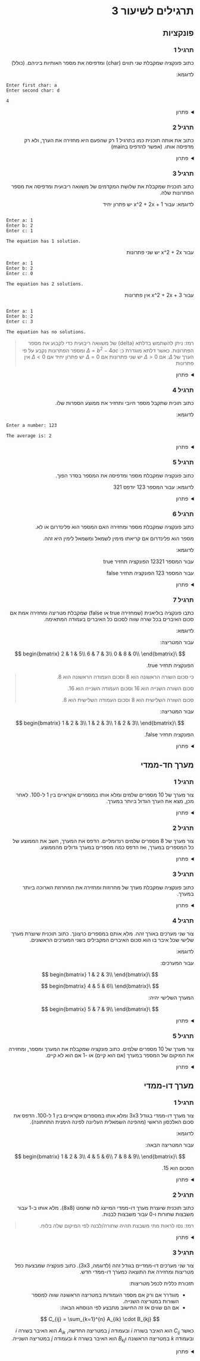 <div dir="auto">

# תרגילים לשיעור 3

## פונקציות

### תרגיל 1

כתוב פונקציה שמקבלת שני תווים (char) ומדפיסה את מספר האותיות ביניהם. (כולל)

לדוגמא:

<div dir='ltr'>

```
Enter first char: a
Enter second char: d

4
```

</div>

<details>
<summary>פתרון</summary>

<div dir='ltr'>

```java
import java.util.Scanner;

public class Main {

    public static void countChars(char first, char second) {
        System.out.println(second - first + 1);
    }

    public static void main(String[] args) {
        Scanner scanner = new Scanner(System.in);

        System.out.println("Enter first char: ");
        char first = scanner.next().charAt(0);

        System.out.println("Enter second char: ");
        char second = scanner.next().charAt(0);

        countChars(first, second);
    }
}
```

</div>

</details>

### תרגיל 2

כתוב את אותה תוכנית כמו בתרגיל 1 רק שהפעם היא מחזירה את הערך, ולא רק מדפיסה אותו. (אפשר להדפיס בmain)

<details>
<summary>פתרון</summary>

<div dir='ltr'>

```java

import java.util.Scanner;

public class Main {

    public static int countChars(char first, char second) {
        return second - first + 1;
    }

    public static void main(String[] args) {
        Scanner scanner = new Scanner(System.in);

        System.out.println("Enter first char: ");
        char first = scanner.next().charAt(0);

        System.out.println("Enter second char: ");
        char second = scanner.next().charAt(0);

        System.out.println(countChars(first, second));
    }
}
```

</div>

</details>

### תרגיל 3

כתוב תוכנית שמקבלת את שלושת המקדמים של משוואה ריבועית ומדפיסה את מספר הפתרונות שלה.

לדוגמא:
עבור x^2 + 2x + 1 יש פתרון יחיד
<div dir='ltr'>

```

Enter a: 1
Enter b: 2
Enter c: 1

The equation has 1 solution.
```

</div>

עבור x^2 + 2x יש שני פתרונות

<div dir='ltr'>

```
Enter a: 1
Enter b: 2
Enter c: 0

The equation has 2 solutions.
```

</div>

עבור x^2 + 2x + 3 אין פתרונות

<div dir='ltr'>

```

Enter a: 1
Enter b: 2
Enter c: 3

The equation has no solutions.
```

</div>


> רמז: ניתן להשתמש בדלתא (delta) של משוואה ריבועית כדי לקבוע את מספר הפתרונות.
> כאשר דלתא מוגדרת כ:
> $\Delta = b^2 - 4ac$
> ומספר הפתרונות נקבע על פי הערך של $\Delta$:
> אם $\Delta > 0$ יש שני פתרונות
> אם $\Delta = 0$ יש פתרון יחיד
> אם $\Delta < 0$ אין פתרונות


<details>
<summary>פתרון</summary>

<div dir='ltr'>

```java

import java.util.Scanner;

public class Main {

    public static void countSolutions(int a, int b, int c) {
        double delta = b * b - 4 * a * c;

        if (delta > 0) {
            System.out.println("The equation has 2 solutions.");
        } else if (delta == 0) {
            System.out.println("The equation has 1 solution.");
        } else {
            System.out.println("The equation has no solutions.");
        }
    }

    public static void main(String[] args) {
        Scanner scanner = new Scanner(System.in);

        System.out.println("Enter a: ");
        int a = scanner.nextInt();

        System.out.println("Enter b: ");
        int b = scanner.nextInt();

        System.out.println("Enter c: ");
        int c = scanner.nextInt();

        countSolutions(a, b, c);
    }
}
```

</div>

</details>

### תרגיל 4

כתוב תוכית שתקבל מספר חיובי ותחזיר את ממוצע הספרות שלו.

לדוגמא:

<div dir='ltr'>

```
Enter a number: 123

The average is: 2
```

</div>

<details>

<summary>פתרון</summary>

<div dir='ltr'>

```java

public class Main {

    public static int countDigit(int num) {
        int counter = 0;
        while (num > 0) {
            counter++;
            num /= 10;
        }

        return counter;
    }

    public static int sumDigits(int num) {
        int sum = 0;
        while (num > 0) {
            sum += num % 10;
            num /= 10;
        }

        return sum;
    }

    public static double averageDigits(int num) {
        return (double) sumDigits(num) / countDigit(num);
    }

    public static void main(String[] args) {
        int num = 123;
        System.out.println("The average is: " + averageDigits(num));
    }
}

```

</div>
בעצם צורת הפתרון כאן היא לחלק את הפונקציה לשתיים - אחת שנחשב את סכום הספרות ואחת שתחשב את אורך המספר.

ואז כדי לחשב את הממוצע צריך לחלק את סכום הספרות באורך המספר.

</details>

### תרגיל 5

כתוב פונקציה שמקבלת מספר ומדפיסה את המספר בסדר הפוך.

לדוגמא: עבור המספר 123 יודפס 321

<details>

<summary>פתרון</summary>

<div dir='ltr'>

```java

public class Main {

    public static void printReverse(int num) {
        while (num > 0) {
            System.out.print(num % 10);
            num /= 10;
        }
    }

    public static void main(String[] args) {
        int num = 123;
        printReverse(num);
    }
}

```

</div>

</details>

### תרגיל 6

כתוב פונקציה שמקבלת מספר ומחזירה האם המספר הוא פלינדרום או לא.

מספר הוא פלינדרום אם קריאתו מימין לשמאל ומשמאל לימין היא זהה.

לדוגמא:

עבור המספר 12321 הפונקציה תחזיר true

עבור המספר 123 הפונקציה תחזיר false

<details>

<summary>פתרון</summary>

<div dir='ltr'>

```java

public class Main {

    public static boolean isPalindrome(int num) {
        int original = num;
        int reverse = 0;

        while (num > 0) {
            reverse = reverse * 10 + num % 10;
            num /= 10;
        }

        return original == reverse;
    }

    public static void main(String[] args) {
        int num = 12321;
        System.out.println(isPalindrome(num)); // true

        num = 123;
        System.out.println(isPalindrome(num)); // false
    }
}

```

</div>

</details>

### תרגיל 7

כתבו פונקציה בוליאנית (שמחזירה true או false) שמקבלת מטריצה ומחזירה אמת אם סכום האיברים בכל שורה שווה לסכום כל האיברים
בעמודה המתאימה.

לדוגמא:

עבור המטריצה:

$$
\begin{bmatrix}
2 & 1 & 5\\
6 & 7 & 3\\
0 & 8 & 0\\
\end{bmatrix}
$$

הפונקציה תחזיר true.

> כי סכום השורה הראשונה הוא 8 וסכום העמודה הראשונה הוא 8.
>
> סכום השורה השנייה הוא 16 וסכום העמודה השנייה הוא 16.
>
> סכום השורה השלישית הוא 8 וסכום העמודה השלישית הוא 8.

עבור המטריצה:

$$
\begin{bmatrix}
1 & 2 & 3\\
1 & 2 & 3\\
1 & 2 & 3\\
\end{bmatrix}
$$

הפונקציה תחזיר false.

<details>

<summary>פתרון</summary>

<div dir='ltr'>

```java

public class Main {

    public static boolean isMagicSquare(int[][] matrix) {
        int rows = matrix.length;
        int cols = matrix[0].length;

        for (int i = 0; i < rows; i++) {
            int rowSum = 0;
            int colSum = 0;

            for (int j = 0; j < cols; j++) {
                rowSum += matrix[i][j];
                colSum += matrix[j][i];
            }

            if (rowSum != colSum) {
                return false;
            }
        }

        return true;
    }

    public static void main(String[] args) {
        int[][] matrix = {
                {2, 1, 5},
                {6, 7, 3},
                {0, 8, 0}
        };

        System.out.println(isMagicSquare(matrix)); // true

        matrix = new int[][]{
                {1, 2, 3},
                {1, 2, 3},
                {1, 2, 3}
        };

        System.out.println(isMagicSquare(matrix)); // false
    }
}

```

</div>
</details>

## מערך חד-ממדי

### תרגיל 1

צור מערך של 10 מספרים שלמים ומלא אותו במספרים אקראיים בין 1 ל-100. לאחר מכן, מצא את הערך הגדול ביותר במערך.

<details>

<summary>פתרון</summary>

<div dir='ltr'>

```java

import java.util.Random;

public class Main {

    public static void main(String[] args) {
        int[] arr = new int[10];
        Random random = new Random();

        for (int i = 0; i < arr.length; i++) {
            arr[i] = random.nextInt(100) + 1;
        }

        int max = arr[0];
        for (int i = 1; i < arr.length; i++) {
            if (arr[i] > max) {
                max = arr[i];
            }
        }

        System.out.println("The max value is: " + max);
    }
}

```

</div>

</details>

### תרגיל 2

צור מערך של 8 מספרים שלמים רנדומליים. הדפס את המערך, חשב את הממוצע של כל המספרים במערך, ואז הדפס כמה מספרים במערך גדולים
מהממוצע.

<details>

<summary>פתרון</summary>

<div dir='ltr'>

```java

import java.util.Random;

public class Main {

    public static void main(String[] args) {
        int[] arr = new int[8];
        Random random = new Random();

        for (int i = 0; i < arr.length; i++) {
            arr[i] = random.nextInt(100) + 1;
        }

        int sum = 0;
        for (int num : arr) {
            sum += num;
        }

        double average = (double) sum / arr.length;

        int count = 0;
        for (int num : arr) {
            if (num > average) {
                count++;
            }
        }

        System.out.println("Array: " + Arrays.toString(arr));
        System.out.println("The average is: " + average);
        System.out.println("There are " + count + " numbers greater than the average.");
    }
}

```

</div>

</details>

### תרגיל 3

כתוב פונקציה שמקבלת מערך של מחרוזות ומחזירה את המחרוזת הארוכה ביותר במערך.

<details>

<summary>פתרון</summary>

<div dir='ltr'>

```java

public class Main {

    public static String longestString(String[] arr) {
        String longest = arr[0];
        for (int i = 1; i < arr.length; i++) {
            if (arr[i].length() > longest.length()) {
                longest = arr[i];
            }
        }

        return longest;
    }

    public static void main(String[] args) {
        String[] arr = {"hello", "world", "java", "programming"};
        System.out.println("The longest string is: " + longestString(arr));
    }
}

```

</div>

</details>

### תרגיל 4

צור שני מערכים באורך זהה. מלא אותם במספרים כרצונך. כתוב תוכנית שיוצרת מערך שלישי שכל איבר בו הוא סכום האיברים המקבילים
בשני המערכים הראשונים.

לדוגמא:

עבור המערכים:

$$
\begin{bmatrix}
1 & 2 & 3\\
\end{bmatrix}
$$

$$
\begin{bmatrix}
4 & 5 & 6\\
\end{bmatrix}
$$

המערך השלישי יהיה:

$$
\begin{bmatrix}
5 & 7 & 9\\
\end{bmatrix}
$$


<details>

<summary>פתרון</summary>

<div dir='ltr'>

```java

public class Main {

    public static int[] sumArrays(int[] arr1, int[] arr2) {
        int[] sum = new int[arr1.length];
        for (int i = 0; i < arr1.length; i++) {
            sum[i] = arr1[i] + arr2[i];
        }

        return sum;
    }

    public static void main(String[] args) {
        int[] arr1 = {1, 2, 3};
        int[] arr2 = {4, 5, 6};

        int[] sum = sumArrays(arr1, arr2);
        System.out.println(Arrays.toString(sum));
    }
}

```

</div>

</details>

### תרגיל 5

צור מערך של 10 מספרים שלמים. כתוב פונקציה שמקבלת את המערך ומספר, ומחזירה את המיקום של המספר במערך (אם הוא קיים) או -1 אם
הוא לא קיים.

<details>

<summary>פתרון</summary>

<div dir='ltr'>

```java

public class Main {

    public static int findNumber(int[] arr, int num) {
        for (int i = 0; i < arr.length; i++) {
            if (arr[i] == num) {
                return i; // found the number and return its index
            }
        }

        return -1;
    }

    public static void main(String[] args) {
        int[] arr = {1, 2, 3, 4, 5, 6, 7, 8, 9, 10};
        int num = 5;

        System.out.println("The number is at index: " + findNumber(arr, num));
    }
}

```

</div>
</details>


## מערך דו-ממדי

### תרגיל 1
צור מערך דו-ממדי בגודל 3x3 ומלא אותו במספרים אקראיים בין 1 ל-100. הדפס את סכום האלכסון הראשי (מהפינה השמאלית העליונה לפינה הימנית התחתונה).

לדוגמא:

עבור המטריצה הבאה:

$$
\begin{bmatrix}
1 & 2 & 3\\
4 & 5 & 6\\
7 & 8 & 9\\
\end{bmatrix}
$$

הסכום הוא 15.

<details>

<summary>פתרון</summary>

<div dir='ltr'>

```java

import java.util.Random;

public class Main {

    public static void main(String[] args) {
        int[][] matrix = new int[3][3];
        Random random = new Random();

        for (int i = 0; i < matrix.length; i++) {
            for (int j = 0; j < matrix[i].length; j++) {
                matrix[i][j] = random.nextInt(100) + 1;
            }
        }

        int sum = 0;
        for (int i = 0; i < matrix.length; i++) {
            sum += matrix[i][i];
        }

        System.out.println("The sum of the main diagonal is: " + sum);
    }
}

```

</div>

</details>

### תרגיל 2
כתוב תוכנית שיוצרת מערך דו-ממדי המייצג לוח שחמט (8x8). מלא אותו ב-1 עבור משבצות שחורות ו-0 עבור משבצות לבנות.

> רמז: נסו לראות מתי משבצת תהיה שחורה/לבנה לפי המיקום שלה בלוח.

<details>

<summary>פתרון</summary>

<div dir='ltr'>

```java

public class Main {

    public static void main(String[] args) {
        int[][] board = new int[8][8];

        for (int i = 0; i < board.length; i++) {
            for (int j = 0; j < board[i].length; j++) {
                if ((i + j) % 2 == 0) {
                    board[i][j] = 0;
                } else {
                    board[i][j] = 1;
                }
            }
        }

        for (int i = 0; i < board.length; i++) {
            for (int j = 0; j < board[i].length; j++) {
                System.out.print(board[i][j] + " ");
            }
            System.out.println();
        }
    }
}

```

</div>

</details>




### תרגיל 3 
צור שני מערכים דו-ממדיים בגודל זהה (לדוגמה, 3x3). כתוב פונקציה שמבצעת כפל מטריצות ומחזירה את התוצאה כמערך דו-ממדי חדש.

תזכורת כללית לכפל מטריצות:

* מוגדרר אם ורק אם מספר העמודות במטריצה הראשונה שווה למספר השורות במטריצה השנייה.
* אם הם שווים אז זה החישוב מתבצע לפי הנוסחא הבאה:

$$
C_{ij} = \sum_{k=1}^{n} A_{ik} \cdot B_{kj}
$$

כאשר $C_{ij}$ הוא האיבר בשורה $i$ ובעמודה $j$ במטריצה החדשה, $A_{ik}$ הוא האיבר בשורה $i$ ובעמודה $k$ במטריצה הראשונה ו$B_{kj}$ הוא האיבר בשורה $k$ ובעמודה $j$ במטריצה השנייה.


<details>

<summary>פתרון</summary>

<div dir='ltr'>

```java

public class Main {

    public static int[][] multiplyMatrices(int[][] mat1, int[][] mat2) {
        int rows1 = mat1.length;
        int cols1 = mat1[0].length;
        int cols2 = mat2[0].length;

        int[][] result = new int[rows1][cols2];

        for (int i = 0; i < rows1; i++) {
            for (int j = 0; j < cols2; j++) {
                for (int k = 0; k < cols1; k++) {
                    result[i][j] += mat1[i][k] * mat2[k][j];
                }
            }
        }

        return result;
    }

    public static void main(String[] args) {
        int[][] mat1 = {
                {1, 2, 3},
                {4, 5, 6},
                {7, 8, 9}
        };

        int[][] mat2 = {
                {9, 8, 7},
                {6, 5, 4},
                {3, 2, 1}
        };

        int[][] result = multiplyMatrices(mat1, mat2);

        for (int i = 0; i < result.length; i++) {
            for (int j = 0; j < result[i].length; j++) {
                System.out.print(result[i][j] + " ");
            }
            System.out.println();
        }
    }
}

```

</div>

</details>

</div>
